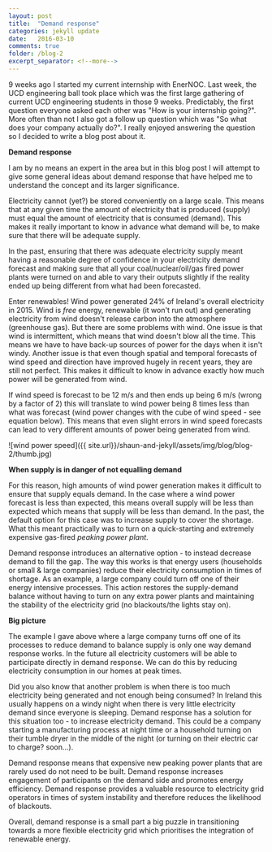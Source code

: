 ```yaml
---
layout: post
title:  "Demand response"
categories: jekyll update
date:   2016-03-10
comments: true
folder: /blog-2
excerpt_separator: <!--more-->
---
```


9 weeks ago I started my current internship with EnerNOC. Last week, the UCD engineering ball
took place which was the first large gathering of current UCD engineering students in those 9 weeks. Predictably, the 
first question everyone asked each other was "How is your internship going?". <!--more--> More often than not
I also got a follow up question which was "So what does your company actually do?". I really enjoyed
answering the question so I decided to write a blog post about it.

**Demand response**

I am by no means an expert in the area but in this blog post I will attempt to give some general ideas
about demand response that have helped me to understand the concept and its larger significance.

Electricity cannot (yet?) be stored conveniently on a large scale. This means that at any given time the
amount of electricity that is produced (supply) must equal the amount of electricity that is consumed 
(demand). This makes it really important to know in advance what demand will be, to make sure
that there will be adequate supply.

In the past, ensuring that there was adequate electricity supply meant having a reasonable degree of confidence
in your electricity demand forecast and making sure that all your coal/nuclear/oil/gas fired power plants were
turned on and able to vary their outputs slightly if the reality ended up being different from what had been
forecasted. 

Enter renewables! Wind power generated 24% of Ireland's overall electricity in 2015. Wind is *free* energy, 
renewable (it won't run out) and generating electricity from wind doesn't release carbon into the atmosphere 
(greenhouse gas). 
But there are some problems with wind. One issue is that wind is intermittent, which means that wind doesn't 
blow all the time. This means we have to have back-up sources of power for the days when it isn't windy. Another issue is that
even though spatial and temporal forecasts of wind speed and direction have improved hugely in recent years,
they are still not perfect. This makes it difficult to know in advance exactly how much power will be generated 
from wind.

If wind speed is forecast to be 12 m/s and then ends up being 6 m/s (wrong by a factor of 2) this will translate 
to wind power being 8 times less than what was forecast (wind power changes with the cube of wind speed - see
equation below). This means that even slight errors in wind speed forecasts can lead to very different
amounts of power being generated from wind.

![wind power speed]({{ site.url}}/shaun-and-jekyll/assets/img/blog/blog-2/thumb.jpg) 

**When supply is in danger of not equalling demand**

For this reason, high amounts of wind power generation makes it difficult to ensure that supply equals demand. In the case where a 
wind power forecast is less than expected, this means overall supply will be less than expected which means that 
supply will be less than demand. In the past, the default option for this case was to 
increase supply to cover the shortage.
What this meant practically was to turn on a quick-starting and extremely expensive gas-fired *peaking power plant*.

Demand response introduces an alternative option - to instead decrease demand to fill the gap. The way this works is 
that energy users (households or small & large companies) reduce their electricity consumption 
in times of shortage. As an example, a large company could turn off one of their energy intensive processes. This 
action restores the supply-demand balance without having to turn on any extra power plants and maintaining the 
stability of the electricity grid (no blackouts/the lights stay on).

**Big picture**

The example I gave above where a large company turns off one of its processes to reduce demand to balance supply
is only one way demand response works. In the future all electricity customers will be able to 
participate directly in demand response. We can do this by reducing electricity consumption in our homes 
at peak times. 

Did you also know that another problem is when there is too much electricity being generated and not enough 
being consumed? In Ireland this usually happens on a windy night when there is very little electricity 
demand since everyone is sleeping. Demand response has
a solution for this situation too - to increase electricity demand. 
This could be a company starting a manufacturing
process at night time or a household turning on their tumble dryer in the middle of the night (or turning on their
electric car to charge? soon...).

Demand response means that expensive new peaking power plants that are rarely used do not need to be built. 
Demand response increases engagement of participants on the demand side and promotes energy efficiency. 
Demand response provides a valuable resource to electricity grid operators in times of system instability 
and therefore reduces the likelihood of blackouts. 

Overall, demand response is a small part a big puzzle in transitioning towards a more flexible electricity grid which
prioritises the integration of renewable energy.